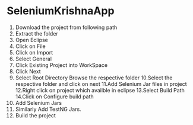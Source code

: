 # SeleniumKrishnaApp

1. Download the project from following path
2. Extract the folder 
3. Open Eclipse
4. Click on File
5. Click on Import
6. Select General
7. Click Existing Project into WorkSpace
8. Click Next
9. Select Root Directory Browse the respective folder 
10.Select the respective folder and click on next
11.Add Selenium Jar files in project
12.Right click on project which availble in eclipse
13.Select Build Path 
14.Click on Configure build path
15. Add Selenium Jars
16. Similarly Add TestNG Jars.
17. Build the project
 
